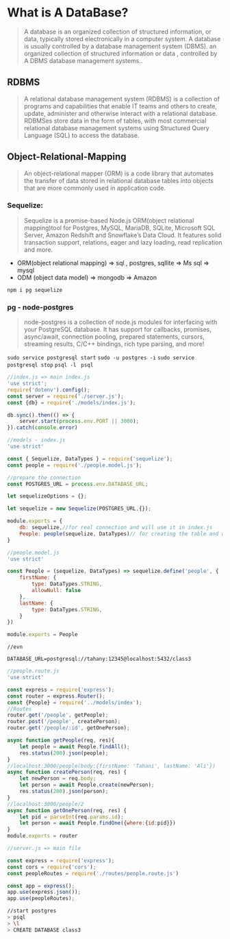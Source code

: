 # What is A DataBase?

> A database is an organized collection of structured information, or data, typically stored electronically in a computer system. A database is usually controlled by a database management system (DBMS). an organized collection of structured information or data , controlled by A DBMS database management systems..

## RDBMS

> A relational database management system (RDBMS) is a collection of programs and capabilities that enable IT teams and others to create, update, administer and otherwise interact with a relational database. RDBMSes store data in the form of tables, with most commercial relational database management systems using Structured Query Language (SQL) to access the database.

## Object-Relational-Mapping

> An object-relational mapper (ORM) is a code library that automates the transfer of data stored in relational database tables into objects that are more commonly used in application code.

### Sequelize:

> Sequelize is a promise-based Node.js ORM(object relational mapping)tool for Postgres, MySQL, MariaDB, SQLite, Microsoft SQL Server, Amazon Redshift and Snowflake’s Data Cloud. It features solid transaction support, relations, eager and lazy loading, read replication and more.

* ORM(object relational mapping) => sql , postgres, sqllite => Ms sql => mysql
* ODM (object data model) => mongodb =>  Amazon 


``npm i pg sequelize``

### pg - node-postgres

> node-postgres is a collection of node.js modules for interfacing with your PostgreSQL database. It has support for callbacks, promises, async/await, connection pooling, prepared statements, cursors, streaming results, C/C++ bindings, rich type parsing, and more!


``sudo service postgresql start``
``sudo -u postgres -i``
``sudo service postgresql stop``
``psql -l ``
``psql``


```javascript
//index.js => main index.js
'use strict';
require('dotenv').config();
const server = require('./server.js');
const {db} = require('./models/index.js');

db.sync().then(() => {
    server.start(process.env.PORT || 3000);
}).catch(console.error)
```

```javascript
//models - index.js
'use strict'

const { Sequelize, DataTypes } = require('sequelize');
const people = require('./people.model.js');

//prepare the connection
const POSTGRES_URL = process.env.DATABASE_URL;

let sequelizeOptions = {};

let sequelize = new Sequelize(POSTGRES_URL,{});

module.exports = {
    db: sequelize,//for real connection and will use it in index.js
    People: people(sequelize, DataTypes)// for creating the table and will use it in our route
}

//people.model.js
'use strict'

const People = (sequelize, DataTypes) => sequelize.define('people', {
    firstName: {
        type: DataTypes.STRING,
        allowNull: false
    },
    lastName: {
        type: DataTypes.STRING,
    }
})

module.exports = People
```

```
//evn

DATABASE_URL=postgresql://tahany:12345@localhost:5432/class3
```

```javascript
//people.route.js
'use strict'

const express = require('express');
const router = express.Router();
const {People} = require('../models/index');
//Routes
router.get('/people', getPeople);
router.post('/people', createPerson);
router.get('/people/:id', getOnePerson);

async function getPeople(req, res){
    let people = await People.findAll();
    res.status(200).json(people);
}
//localhost:3000/people(body:{firstName: 'Tahani', lastName: 'Ali'})
async function createPerson(req, res) {
    let newPerson = req.body;
    let person = await People.create(newPerson);
    res.status(200).json(person);
}
//localhost:3000/people/2
async function getOnePerson(req, res) {
    let pid = parseInt(req.params.id);
    let person = await People.findOne({where:{id:pid}})
}
module.exports = router
```

```javascript
//server.js => main file

const express = require('express');
const cors = require('cors');
const peopleRoutes = require('./routes/people.route.js')

const app = express();
app.use(express.json());
app.use(peopleRoutes);
```

```bash
//start postgres
> psql
> \l
> CREATE DATABASE class3
```